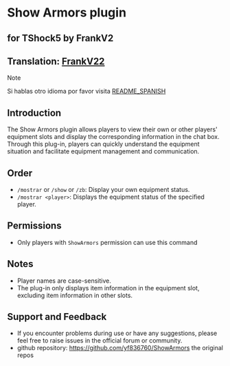 # Show Armors plugin

## for TShock5 by FrankV2
## Translation: [FrankV22](https://github.com/itsFrankV22)

> [!NOTE]
>Si hablas otro idioma por favor visita [README_SPANISH]()


## Introduction

The Show Armors plugin allows players to view their own or other players' equipment slots and display the corresponding information in the chat box. Through this plug-in, players can quickly understand the equipment situation and facilitate equipment management and communication.

## Order

- `/mostrar` or `/show` or `/zb`: Display your own equipment status.
- `/mostrar <player>`: Displays the equipment status of the specified player.

## Permissions

- Only players with `ShowArmors` permission can use this command
## Notes

- Player names are case-sensitive.
- The plug-in only displays item information in the equipment slot, excluding item information in other slots.

## Support and Feedback

- If you encounter problems during use or have any suggestions, please feel free to raise issues in the official forum or community.
- github repository: https://github.com/yf836760/ShowArmors the original repos
